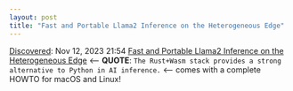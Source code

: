 ```yaml
---
layout: post
title: "Fast and Portable Llama2 Inference on the Heterogeneous Edge"
---
```

[Discovered](http://rolandtanglao.com/2020/07/29/p1-blogthis-checkvist-list-links-to-blog/): Nov 12, 2023 21:54  [Fast and Portable Llama2 Inference on the Heterogeneous Edge](https://www.secondstate.io/articles/fast-llm-inference/) <-- **QUOTE**: `The Rust+Wasm stack provides a strong alternative to Python in AI inference.` <-- comes with a complete HOWTO for macOS and Linux!
